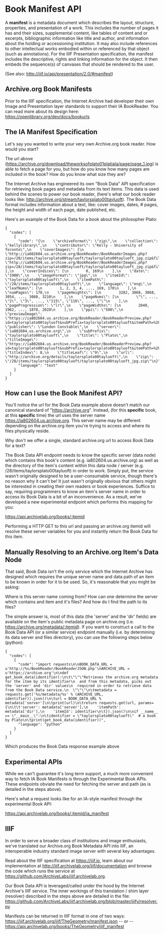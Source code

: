 # Book Manifest API

A **manifest** is a metadata document which describes the layout, structure, properties, and presentation of a work. This includes the number of pages it has and their sizes, supplemental content, like tables of content and or excerpts, bibliographic information like title and author, and information about the holding or accessioning institution. It may also include references to other intellectual works embodied within or referenced by that object (such as annotations). For the IIIF Presentation specification, the manifest includes the descriptive, rights and linking information for the object. It then embeds the sequence(s) of canvases that should be rendered to the user.

(See also: http://iiif.io/api/presentation/2.0/#manifest)

## Archive.org Book Manifests

Prior to the IIIF specification, the Internet Archive had developer their own Image and Presentation layer standards to support their IA BookReader. You can read more about its design here:
https://openlibrary.org/dev/docs/bookurls

## The IA Manifest Specification

Let's say you wanted to write your very own Archive.org book reader. How would you start?

The url above (https://archive.org/download/theworksofplato01platiala/page/page_1.jpg) is able to fetch a page for you, but how do you know how many pages are included in the book? How do you know what size they are?

The Internet Archive has engineered its own "Book Data" API specification for retrieving book pages and metadata from its text items. This data is used behind the scenes to power our book reader, (here's what our book reader looks like: http://archive.org/stream/taylorsplato00tayluoft). The Book Data format includes information about a text, like: cover images, dates, # pages, the height and width of each page, date published, etc.

Here's an example of the Book Data for a book about the philosopher Plato:

```
{
  "codes": [
    {
      "code": "{\n    \"archiveFormat\": \"zip\",\n    \"collection\": \"kellylibrary\",\n    \"contributor\": \"Kelly - University of Toronto\",\n    \"coverImages\": [\n        \"http://ia802604.us.archive.org/BookReader/BookReaderImages.php?zip=/28/items/taylorsplato00tayluoft/taylorsplato00tayluoft_jpg.zip&file=taylorsplato00tayluoft_jpg/taylorsplato00tayluoft_0001.jpg\",\n        \"http://ia802604.us.archive.org/BookReader/BookReaderImages.php?zip=/28/items/taylorsplato00tayluoft/taylorsplato00tayluoft_jpg.zip&file=taylorsplato00tayluoft_jpg/taylorsplato00tayluoft_0170.jpg\"\n    ],\n    \"coverIndices\": [\n        0, 169\n    ],\n    \"date\": \"1908\",\n    \"imageFormat\": \"jpg\",\n    \"itemId\": \"taylorsplato00tayluoft\",\n    \"itemPath\": \"/28/items/taylorsplato00tayluoft\",\n    \"language\": \"eng\",\n    \"leafNums\": [\n        1, 2, 3, 4, ..., 169, 170\n    ],\n    \"numPages\": 170,\n    \"pageHeights\": [\n        3282, 3068, 3068, 3054, ..., 3080, 3210\n    ],\n    \"pageNums\": [\n        \"\", ..., \"2\", \"3\", ..., \"115\", \"116\", ..., \"\"\n    ],\n    \"pageProgression\": \"lr\",\n    \"pageWidths\": [\n        2040, 1962, ..., 1878, 2028\n    ],\n    \"ppi\": \"500\",\n    \"previewImage\": \"https://ia802604.us.archive.org/BookReader/BookReaderPreview.php?id=taylorsplato00tayluoft&subPrefix=taylorsplato00tayluoft&itemPath=%2F28%2Fitems%2Ftaylorsplato00tayluoft&server=ia802604.us.archive.org&page=preview\",\n    \"publisher\": \"London Constable\",\n    \"server\": \"ia802604.us.archive.org\",\n    \"subPrefix\": \"taylorsplato00tayluoft\",\n    \"title\": \"Plato\",\n    \"titleImage\": \"https://ia802604.us.archive.org/BookReader/BookReaderPreview.php?id=taylorsplato00tayluoft&subPrefix=taylorsplato00tayluoft&itemPath=%2F28%2Fitems%2Ftaylorsplato00tayluoft&server=ia802604.us.archive.org&page=title\",\n    \"titleIndex\": 8,\n    \"titleLeaf\": \"9\",\n    \"url\": \"http://archive.org/details/taylorsplato00tayluoft\",\n    \"zip\": \"/28/items/taylorsplato00tayluoft/taylorsplato00tayluoft_jpg.zip\"\n}",
      "language": "text"
    }
  ]
}
```

## How can I use the Book Manifest API?

You'll notice the url for the Book Data example above doesn't match our canonical standard of "https://archive.org". Instead, (for this **specific** book, at this **specific** time) the url uses the server name https://ia802604.us.archive.org. This server name may be different depending on the archive.org item you're trying to access and where its files physically reside.

Why don't we offer a single, standard archive.org url to access Book Data for a text?

The Book Data API endpoint needs to know the specific server (data node) which contains this book's content (e.g. ia802604.us.archive.org) as well as the directory of the item's content within this data node / server (e.g. /28/items/taylorsplato00tayluoft) in order to work. Simply put, the service wasn't originally designed to be a user-consumable service, though there's no reason why it can't be! It just wasn't originally obvious that others might be interested in creating their own readers or book experiences. Suffice to say, requiring programmers to know an item's server name in order to access its Book Data is a bit of an inconvenience. As a result, we've developed a new experimental endpoint which performs this mapping for you:

https://api.archivelab.org/books/:itemid

Performing a HTTP GET to this url and passing an archive.org itemid will resolve these server variables for you and instantly return the Book Data for this item.

## Manually Resolving to an Archive.org Item's Data Node

That said, Book Data isn't the only service which the Internet Archive has designed which requires the unique server name and data path of an item to be known in order for it to be used. So, it's reasonable that you might be asking:

Where is this server name coming from? How can one determine the server which contains and item and it's files? And how do I find the path to its files?

The simple answer is, most of this data (the 'server' and the 'dir' fields) are available on the item's public metadata page on archive.org (i.e. https://archive.org/metadata/:itemid). If you want to construct a call to the Book Data API (or a similar service) endpoint manually (i.e. by determining its data server and files directory), you can use the following steps below (python):

```
{
  "codes": [
    {
      "code": "import requests\n\nBOOK_DATA_URL = u'http://%s/BookReader/BookReaderJSON.php'\nARCHIVE_URL = u'https://archive.org'\n\ndef get_book_data(identifier):\n\t\"\"\"Retrieves the archive.org metadata for the item by its identifier\n  and from this metadata, picks out the 'server' and 'dir' values\n  required in order to retrieve data from the Book Data service.\n  \"\"\"\n\tmetadata = requests.get('%s/metadata/%s' % (ARCHIVE_URL, identifier)).json()\n\turl = BOOK_DATA_URL % metadata['server']\n\tprint(url)\n\treturn requests.get(url, params={\n\t\t'server': metadata['server'],\n    'itemPath': metadata['dir'],\n    'itemId': identifier\n\t}).json()\n\nif __name__ == \"__main__\":\n\tidentifier = \"taylorsplato00tayluoft\"  # a book by Plato\n\tprint(get_book_data(identifier))",
      "language": "python"
    }
  ]
}
```

Which produces the Book Data response example above

## Experimental APIs

While we can't guarantee it's long term support, a much more convenient way to fetch IA Book Manifests is through the Experimental Book APIs. These endpoints obviate the need for fetching the server and path (as is detailed in the steps above).

Here's what a request looks like for an IA-style manifest through the experimental Book API:

https://api.archivelab.org/books/:itemid/ia_manifest

## IIIF

In order to serve a broader class of institutions and image enthusiasts, we've translated our Archive.org Book Metadata API into IIIF, an interoperable industry standard image server with several key advantages.

Read about the IIIF specification at https://iiif.io, learn about our implementation at http://iiif.archivelab.org/iiif/documentation and browse the code which runs the service at https://github.com/ArchiveLabs/iiif.archivelab.org.

Our Book Data API is leveraged/called under the hood by the Internet Archive's IIIF service. The inner workings of this translation / shim layer (resolver) described in the steps above are detailed in the file:
https://github.com/ArchiveLabs/iiif.archivelab.org/blob/master/iiify/resolver.py

Manifests can be returned in IIIF format in one of two ways:
https://iiif.archivelab.org/iiif/TheGeometry/manifest.json -- or --
https://api.archivelab.org/books/TheGeometry/iiif_manifest

